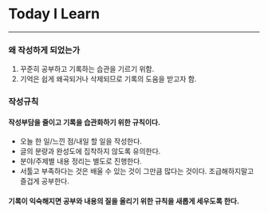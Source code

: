 # Today I Learn
---

### 왜 작성하게 되었는가
1. 꾸준히 공부하고 기록하는 습관을 기르기 위함.
2. 기억은 쉽게 왜곡되거나 삭제되므로 기록의 도움을 받고자 함.

### 작성규칙 
#### 작성부담을 줄이고 기록을 습관화하기 위한 규칙이다. 
- 오늘 한 일/느낀 점/내일 할 일을 작성한다.
- 글의 분량과 완성도에 집착하지 않도록 유의한다.
- 분야/주제별 내용 정리는 별도로 진행한다.
- 서툴고 부족하다는 것은 배울 수 있는 것이 그만큼 많다는 것이다. 조급해하지말고 즐겁게 공부한다.

#### 기록이 익숙해지면 공부와 내용의 질을 올리기 위한 규칙을 새롭게 세우도록 한다. 


